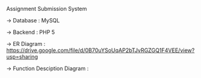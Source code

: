 Assignment Submission System

-> Database : MySQL

-> Backend : PHP 5

-> ER Diagram : https://drive.google.com/file/d/0B70uYSoUqAP2bTJvRGZGQ1F4VEE/view?usp=sharing

-> Function Desciption Diagram : 
